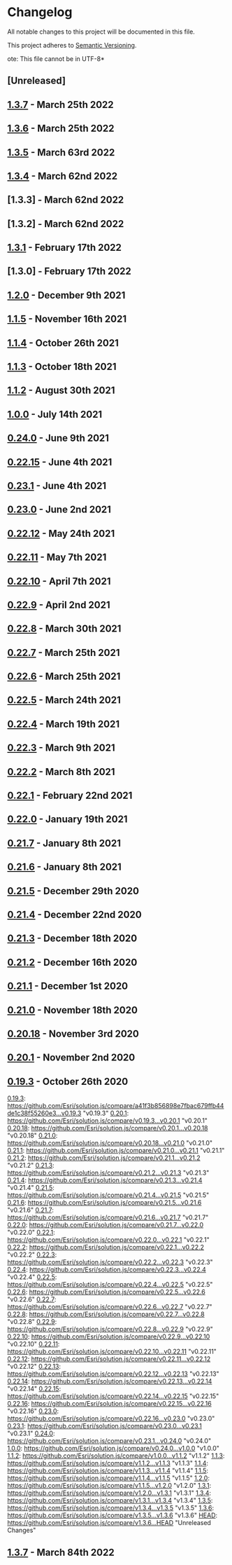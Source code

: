 # Changelog

All notable changes to this project will be documented in this file.

This project adheres to [Semantic Versioning](https://semver.org/spec/v2.0.0.html).


ote: This file cannot be in UTF-8*

## [Unreleased]


## [1.3.7] - March 25th 2022



## [1.3.6] - March 25th 2022



## [1.3.5] - March 63rd 2022



## [1.3.4] - March 62nd 2022



## [1.3.3] - March 62nd 2022



## [1.3.2] - March 62nd 2022



## [1.3.1] - February 17th 2022



## [1.3.0] - February 17th 2022



## [1.2.0] - December 9th 2021



## [1.1.5] - November 16th 2021



## [1.1.4] - October 26th 2021



## [1.1.3] - October 18th 2021



## [1.1.2] - August 30th 2021



## [1.0.0] - July 14th 2021



## [0.24.0] - June 9th 2021



## [0.22.15] - June 4th 2021



## [0.23.1] - June 4th 2021



## [0.23.0] - June 2nd 2021



## [0.22.12] - May 24th 2021



## [0.22.11] - May 7th 2021



## [0.22.10] - April 7th 2021



## [0.22.9] - April 2nd 2021



## [0.22.8] - March 30th 2021



## [0.22.7] - March 25th 2021



## [0.22.6] - March 25th 2021



## [0.22.5] - March 24th 2021



## [0.22.4] - March 19th 2021



## [0.22.3] - March 9th 2021



## [0.22.2] - March 8th 2021



## [0.22.1] - February 22nd 2021



## [0.22.0] - January 19th 2021



## [0.21.7] - January 8th 2021



## [0.21.6] - January 8th 2021



## [0.21.5] - December 29th 2020



## [0.21.4] - December 22nd 2020



## [0.21.3] - December 18th 2020



## [0.21.2] - December 16th 2020



## [0.21.1] - December 1st 2020



## [0.21.0] - November 18th 2020



## [0.20.18] - November 3rd 2020



## [0.20.1] - November 2nd 2020



## [0.19.3] - October 26th 2020



[0.19.3]: https://github.com/Esri/solution.js/compare/a41f3b856898e7fbac679ffb44de1c38f55260e3...v0.19.3 &quot;v0.19.3&quot;
[0.20.1]: https://github.com/Esri/solution.js/compare/v0.19.3...v0.20.1 &quot;v0.20.1&quot;
[0.20.18]: https://github.com/Esri/solution.js/compare/v0.20.1...v0.20.18 &quot;v0.20.18&quot;
[0.21.0]: https://github.com/Esri/solution.js/compare/v0.20.18...v0.21.0 &quot;v0.21.0&quot;
[0.21.1]: https://github.com/Esri/solution.js/compare/v0.21.0...v0.21.1 &quot;v0.21.1&quot;
[0.21.2]: https://github.com/Esri/solution.js/compare/v0.21.1...v0.21.2 &quot;v0.21.2&quot;
[0.21.3]: https://github.com/Esri/solution.js/compare/v0.21.2...v0.21.3 &quot;v0.21.3&quot;
[0.21.4]: https://github.com/Esri/solution.js/compare/v0.21.3...v0.21.4 &quot;v0.21.4&quot;
[0.21.5]: https://github.com/Esri/solution.js/compare/v0.21.4...v0.21.5 &quot;v0.21.5&quot;
[0.21.6]: https://github.com/Esri/solution.js/compare/v0.21.5...v0.21.6 &quot;v0.21.6&quot;
[0.21.7]: https://github.com/Esri/solution.js/compare/v0.21.6...v0.21.7 &quot;v0.21.7&quot;
[0.22.0]: https://github.com/Esri/solution.js/compare/v0.21.7...v0.22.0 &quot;v0.22.0&quot;
[0.22.1]: https://github.com/Esri/solution.js/compare/v0.22.0...v0.22.1 &quot;v0.22.1&quot;
[0.22.2]: https://github.com/Esri/solution.js/compare/v0.22.1...v0.22.2 &quot;v0.22.2&quot;
[0.22.3]: https://github.com/Esri/solution.js/compare/v0.22.2...v0.22.3 &quot;v0.22.3&quot;
[0.22.4]: https://github.com/Esri/solution.js/compare/v0.22.3...v0.22.4 &quot;v0.22.4&quot;
[0.22.5]: https://github.com/Esri/solution.js/compare/v0.22.4...v0.22.5 &quot;v0.22.5&quot;
[0.22.6]: https://github.com/Esri/solution.js/compare/v0.22.5...v0.22.6 &quot;v0.22.6&quot;
[0.22.7]: https://github.com/Esri/solution.js/compare/v0.22.6...v0.22.7 &quot;v0.22.7&quot;
[0.22.8]: https://github.com/Esri/solution.js/compare/v0.22.7...v0.22.8 &quot;v0.22.8&quot;
[0.22.9]: https://github.com/Esri/solution.js/compare/v0.22.8...v0.22.9 &quot;v0.22.9&quot;
[0.22.10]: https://github.com/Esri/solution.js/compare/v0.22.9...v0.22.10 &quot;v0.22.10&quot;
[0.22.11]: https://github.com/Esri/solution.js/compare/v0.22.10...v0.22.11 &quot;v0.22.11&quot;
[0.22.12]: https://github.com/Esri/solution.js/compare/v0.22.11...v0.22.12 &quot;v0.22.12&quot;
[0.22.13]: https://github.com/Esri/solution.js/compare/v0.22.12...v0.22.13 &quot;v0.22.13&quot;
[0.22.14]: https://github.com/Esri/solution.js/compare/v0.22.13...v0.22.14 &quot;v0.22.14&quot;
[0.22.15]: https://github.com/Esri/solution.js/compare/v0.22.14...v0.22.15 &quot;v0.22.15&quot;
[0.22.16]: https://github.com/Esri/solution.js/compare/v0.22.15...v0.22.16 &quot;v0.22.16&quot;
[0.23.0]: https://github.com/Esri/solution.js/compare/v0.22.16...v0.23.0 &quot;v0.23.0&quot;
[0.23.1]: https://github.com/Esri/solution.js/compare/v0.23.0...v0.23.1 &quot;v0.23.1&quot;
[0.24.0]: https://github.com/Esri/solution.js/compare/v0.23.1...v0.24.0 &quot;v0.24.0&quot;
[1.0.0]: https://github.com/Esri/solution.js/compare/v0.24.0...v1.0.0 &quot;v1.0.0&quot;
[1.1.2]: https://github.com/Esri/solution.js/compare/v1.0.0...v1.1.2 &quot;v1.1.2&quot;
[1.1.3]: https://github.com/Esri/solution.js/compare/v1.1.2...v1.1.3 &quot;v1.1.3&quot;
[1.1.4]: https://github.com/Esri/solution.js/compare/v1.1.3...v1.1.4 &quot;v1.1.4&quot;
[1.1.5]: https://github.com/Esri/solution.js/compare/v1.1.4...v1.1.5 &quot;v1.1.5&quot;
[1.2.0]: https://github.com/Esri/solution.js/compare/v1.1.5...v1.2.0 &quot;v1.2.0&quot;
[1.3.1]: https://github.com/Esri/solution.js/compare/v1.2.0...v1.3.1 &quot;v1.3.1&quot;
[1.3.4]: https://github.com/Esri/solution.js/compare/v1.3.1...v1.3.4 &quot;v1.3.4&quot;
[1.3.5]: https://github.com/Esri/solution.js/compare/v1.3.4...v1.3.5 &quot;v1.3.5&quot;
[1.3.6]: https://github.com/Esri/solution.js/compare/v1.3.5...v1.3.6 &quot;v1.3.6&quot;
[HEAD]: https://github.com/Esri/solution.js/compare/v1.3.6...HEAD &quot;Unreleased Changes&quot;

## [1.3.7] - March 84th 2022

[0.19.3]: https://github.com/Esri/solution.js/compare/a41f3b856898e7fbac679ffb44de1c38f55260e3...v0.19.3 "v0.19.3"
[0.20.1]: https://github.com/Esri/solution.js/compare/v0.19.3...v0.20.1 "v0.20.1"
[0.20.18]: https://github.com/Esri/solution.js/compare/v0.20.1...v0.20.18 "v0.20.18"
[0.21.0]: https://github.com/Esri/solution.js/compare/v0.20.18...v0.21.0 "v0.21.0"
[0.21.1]: https://github.com/Esri/solution.js/compare/v0.21.0...v0.21.1 "v0.21.1"
[0.21.2]: https://github.com/Esri/solution.js/compare/v0.21.1...v0.21.2 "v0.21.2"
[0.21.3]: https://github.com/Esri/solution.js/compare/v0.21.2...v0.21.3 "v0.21.3"
[0.21.4]: https://github.com/Esri/solution.js/compare/v0.21.3...v0.21.4 "v0.21.4"
[0.21.5]: https://github.com/Esri/solution.js/compare/v0.21.4...v0.21.5 "v0.21.5"
[0.21.6]: https://github.com/Esri/solution.js/compare/v0.21.5...v0.21.6 "v0.21.6"
[0.21.7]: https://github.com/Esri/solution.js/compare/v0.21.6...v0.21.7 "v0.21.7"
[0.22.0]: https://github.com/Esri/solution.js/compare/v0.21.7...v0.22.0 "v0.22.0"
[0.22.1]: https://github.com/Esri/solution.js/compare/v0.22.0...v0.22.1 "v0.22.1"
[0.22.2]: https://github.com/Esri/solution.js/compare/v0.22.1...v0.22.2 "v0.22.2"
[0.22.3]: https://github.com/Esri/solution.js/compare/v0.22.2...v0.22.3 "v0.22.3"
[0.22.4]: https://github.com/Esri/solution.js/compare/v0.22.3...v0.22.4 "v0.22.4"
[0.22.5]: https://github.com/Esri/solution.js/compare/v0.22.4...v0.22.5 "v0.22.5"
[0.22.6]: https://github.com/Esri/solution.js/compare/v0.22.5...v0.22.6 "v0.22.6"
[0.22.7]: https://github.com/Esri/solution.js/compare/v0.22.6...v0.22.7 "v0.22.7"
[0.22.8]: https://github.com/Esri/solution.js/compare/v0.22.7...v0.22.8 "v0.22.8"
[0.22.9]: https://github.com/Esri/solution.js/compare/v0.22.8...v0.22.9 "v0.22.9"
[0.22.10]: https://github.com/Esri/solution.js/compare/v0.22.9...v0.22.10 "v0.22.10"
[0.22.11]: https://github.com/Esri/solution.js/compare/v0.22.10...v0.22.11 "v0.22.11"
[0.22.12]: https://github.com/Esri/solution.js/compare/v0.22.11...v0.22.12 "v0.22.12"
[0.22.13]: https://github.com/Esri/solution.js/compare/v0.22.12...v0.22.13 "v0.22.13"
[0.22.14]: https://github.com/Esri/solution.js/compare/v0.22.13...v0.22.14 "v0.22.14"
[0.22.15]: https://github.com/Esri/solution.js/compare/v0.22.14...v0.22.15 "v0.22.15"
[0.22.16]: https://github.com/Esri/solution.js/compare/v0.22.15...v0.22.16 "v0.22.16"
[0.23.0]: https://github.com/Esri/solution.js/compare/v0.22.16...v0.23.0 "v0.23.0"
[0.23.1]: https://github.com/Esri/solution.js/compare/v0.23.0...v0.23.1 "v0.23.1"
[0.24.0]: https://github.com/Esri/solution.js/compare/v0.23.1...v0.24.0 "v0.24.0"
[1.0.0]: https://github.com/Esri/solution.js/compare/v0.24.0...v1.0.0 "v1.0.0"
[1.1.2]: https://github.com/Esri/solution.js/compare/v1.0.0...v1.1.2 "v1.1.2"
[1.1.3]: https://github.com/Esri/solution.js/compare/v1.1.2...v1.1.3 "v1.1.3"
[1.1.4]: https://github.com/Esri/solution.js/compare/v1.1.3...v1.1.4 "v1.1.4"
[1.1.5]: https://github.com/Esri/solution.js/compare/v1.1.4...v1.1.5 "v1.1.5"
[1.2.0]: https://github.com/Esri/solution.js/compare/v1.1.5...v1.2.0 "v1.2.0"
[1.3.1]: https://github.com/Esri/solution.js/compare/v1.2.0...v1.3.1 "v1.3.1"
[1.3.4]: https://github.com/Esri/solution.js/compare/v1.3.1...v1.3.4 "v1.3.4"
[1.3.5]: https://github.com/Esri/solution.js/compare/v1.3.4...v1.3.5 "v1.3.5"
[1.3.6]: https://github.com/Esri/solution.js/compare/v1.3.5...v1.3.6 "v1.3.6"
[1.3.7]: https://github.com/Esri/solution.js/compare/v1.3.6...v1.3.7 "v1.3.7"
[HEAD]: https://github.com/Esri/solution.js/compare/v1.3.7...HEAD "Unreleased Changes"
